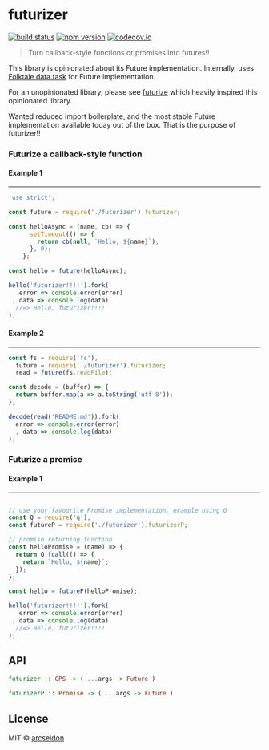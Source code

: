 futurizer
==========

[![build status](https://img.shields.io/travis/arcseldon/futurizer/master.svg?style=flat-square)](https://travis-ci.org/arcseldon/futurizer)
[![npm version](https://img.shields.io/npm/v/futurizer.svg?style=flat-square)](https://www.npmjs.com/package/futurizer)
[![codecov.io](https://codecov.io/github/arcseldon/futurizer/coverage.svg?branch=master)](https://codecov.io/github/arcseldon/futurizer?branch=master)

> Turn callback-style functions or promises into futures!!

This library is opinionated about its Future implementation. Internally, uses [Folktale data.task](https://github.com/folktale/data.task) for Future implementation.

For an unopinionated library, please see [futurize](https://github.com/stoeffel/futurize) which heavily inspired this
opinionated library.

Wanted reduced import boilerplate, and the most stable Future implementation available today out of the box.
That is the purpose of futurizer!!


### Futurize a callback-style function

#### Example 1
-----------

```js
'use strict';

const future = require('./futurizer').futurizer;

const helloAsync = (name, cb) => {
      setTimeout(() => {
        return cb(null, `Hello, ${name}`);
      }, 0);
    };

const hello = future(helloAsync);

hello('futurizer!!!!').fork(
   error => console.error(error)
 , data => console.log(data)
  //=> Hello, futurizer!!!!
);
```

#### Example 2
-----------

```js
const fs = require('fs'),
  future = require('./futurizer').futurizer;
  read = future(fs.readFile);

const decode = (buffer) => {
  return buffer.map(a => a.toString('utf-8'));
};

decode(read('README.md')).fork(
  error => console.error(error)
  , data => console.log(data)
);
```

### Futurize a promise

#### Example 1
-----------

```js

// use your favourite Promise implementation, example using Q
const Q = require('q'),
const futureP = require('./futurizer').futurizerP;

// promise returning function
const helloPromise = (name) => {
  return Q.fcall(() => {
    return `Hello, ${name}`;
  });
};

const hello = futureP(helloPromise);

hello('futurizer!!!!').fork(
   error => console.error(error)
 , data => console.log(data)
  //=> Hello, futurizer!!!!
);

```

## API

```hs
futurizer :: CPS -> ( ...args -> Future )
```

```hs
futurizerP :: Promise -> ( ...args -> Future )
```


## License

MIT © [arcseldon](http://arcseldon.surge.sh)
